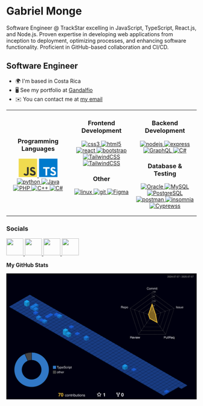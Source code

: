 # Gabriel Monge
Software Engineer @ TrackStar excelling in JavaScript, TypeScript, React.js, and Node.js. Proven expertise in developing web applications from inception to deployment, optimizing processes, and enhancing software functionality. 
Proficient in GitHub-based collaboration and CI/CD.

## Software Engineer

- 🌍 I'm based in Costa Rica
- 🖥️ See my portfolio at [Gandalfio](http://gabrielmong.github.io/gandalfio/)
- ✉️ You can contact me at [my email](mailto:gabriel.monge.lizano@gmail.com)

<p align="left">
    <table>
        <tr>
            <td valign="middle" width="33%">
                <h3 align="center">Programming Languages</h3>
                <p align="center">
                    <a href="https://developer.mozilla.org/en-US/docs/Web/JavaScript" > 
                        <img src="https://raw.githubusercontent.com/devicons/devicon/master/icons/javascript/javascript-original.svg" alt="javascript" width="50" height="50"/> 
                    </a> 
                    <a href="https://www.typescriptlang.org/" > 
                        <img src="https://raw.githubusercontent.com/devicons/devicon/master/icons/typescript/typescript-original.svg" alt="javascript" width="50" height="50"/> 
                    </a> 
                    <a href="https://www.python.org" > 
                        <img src="https://www.vectorlogo.zone/logos/python/python-icon.svg" alt="python" width="50" height="50"/> 
                    </a> 
                    <a href="https://www.oracle.com/java/" target="_blank" rel="noreferrer">
                        <img src="https://www.vectorlogo.zone/logos/java/java-icon.svg" width="50" height="50" alt="Java" />
                    </a>
                    <a href="https://www.php.net/" target="_blank" rel="noreferrer">
                        <img src="https://www.vectorlogo.zone/logos/php/php-icon.svg" width="50" height="50" alt="PHP" />
                    </a>
                    <a href="https://docs.microsoft.com/en-us/cpp/?view=msvc-170" target="_blank" rel="noreferrer">
                        <img src="https://github.com/abrahamcalf/programming-languages-logos/blob/master/src/cpp/cpp.svg" width="50" height="50" alt="C++" />
                    </a>
                    <a href="https://docs.microsoft.com/en-us/cpp/?view=msvc-170" target="_blank" rel="noreferrer">
                        <img src="https://github.com/abrahamcalf/programming-languages-logos/blob/master/src/csharp/csharp.svg" width="50" height="50" alt="C#" />
                    </a>
                </p>
            </td>
            <td valign="top" width="33%">
                <h3 align="center">Frontend Development</h3>
                <p align="center"> 
                    <a href="https://www.w3schools.com/css/" > 
                        <img src="https://www.vectorlogo.zone/logos/w3_css/w3_css-icon.svg" alt="css3" width="40" height="40"/> 
                    </a> 
                    <a href="https://www.w3.org/html/" > 
                        <img src="https://www.vectorlogo.zone/logos/w3_html5/w3_html5-icon.svg" alt="html5" width="40" height="40"/>
                    </a> 
                    <a href="https://reactjs.org/" > 
                        <img src="https://www.vectorlogo.zone/logos/reactjs/reactjs-icon.svg" alt="react" width="40" height="40"/> 
                    <a href="https://getbootstrap.com" > 
                        <img src="https://www.vectorlogo.zone/logos/getbootstrap/getbootstrap-icon.svg" alt="bootstrap" width="40" height="40"/> 
                    </a> 
                    <a href="https://vitejs.dev/" target="_blank" rel="noreferrer">
                        <img src="https://raw.githubusercontent.com/detain/svg-logos/master/svg/v/vitejs.svg" width="40" height="40" alt="TailwindCSS" />
                    </a>
                     <a href="https://flutterflow.io/" target="_blank" rel="noreferrer">
                        <img src="https://user-images.githubusercontent.com/65610526/168073844-0f75ffde-8c1d-4800-a989-5311b27d80b0.jpeg" width="40" height="40" alt="TailwindCSS" />
                    </a>
                </p>
                <h3 align="center">Other</h3>
                <p align="center">
                    <a href="https://www.linux.org/" target="_blank"> 
                        <img src="https://www.vectorlogo.zone/logos/linux/linux-icon.svg" alt="linux" width="40" height="40"/>
                    </a> 
                    <a href="https://git-scm.com/" >
                        <img src="https://www.vectorlogo.zone/logos/git-scm/git-scm-icon.svg" alt="git" width="40" height="40"/> 
                    </a>
                    <a href="https://www.figma.com/" target="_blank" rel="noreferrer">
                        <img src="https://www.vectorlogo.zone/logos/figma/figma-icon.svg" width="40" height="40" alt="Figma" />
                    </a>
                </p>
            </td>
            <td valign="top" width="33%">
                <h3 align="center">Backend Development</h3>
                <p align="center">
                    <a href="https://nodejs.org" >
                        <img src="https://www.vectorlogo.zone/logos/nodejs/nodejs-icon.svg" alt="nodejs" width="40" height="40"/>
                    </a> 
                    <a href="https://expressjs.com" > 
                        <img src="https://avatars.githubusercontent.com/u/5658226?s=200&v=4" alt="express" width="40" height="40"/>
                    </a>
                    <a href="https://graphql.org/" target="_blank" rel="noreferrer">
                        <img src="https://www.vectorlogo.zone/logos/graphql/graphql-icon.svg" width="40" height="40" alt="GraphQL" />
                    </a>
                    <a href="https://dotnet.microsoft.com/en-us/" target="_blank" rel="noreferrer">
                        <img src="https://raw.githubusercontent.com/actions/starter-workflows/main/icons/dotnet.svg" width="50" height="50" alt="C#" />
                    </a>
                </p>
                <h3 align="center">Database & Testing</h3>
                <p align="center"> 
                    <a href="https://www.oracle.com/uk/index.html" target="_blank" rel="noreferrer">
                        <img src="https://www.vectorlogo.zone/logos/oracle/oracle-icon.svg" width="40" height="40" alt="Oracle" />
                    </a>
                    <a href="https://www.mysql.com/" target="_blank" rel="noreferrer">
                        <img src="https://www.vectorlogo.zone/logos/mysql/mysql-icon.svg" width="40" height="40" alt="MySQL" />
                    </a>
                    <a href="https://www.postgresql.org/" target="_blank" rel="noreferrer">
                        <img src="https://www.vectorlogo.zone/logos/postgresql/postgresql-icon.svg" width="36" height="36" alt="PostgreSQL" />
                    </a>
                    <a href="https://postman.com" >
                        <img src="https://www.vectorlogo.zone/logos/getpostman/getpostman-icon.svg" alt="postman" width="40" height="40"/>
                    </a> 
                    <a href="https://insomnia.rest/" >
                        <img src="https://github.com/get-icon/geticon/blob/master/icons/insomnia.svg" alt="insomnia" width="40" height="40"/>
                    </a> 
                     <a href="https://www.cypress.io/" >
                        <img src="https://cdn.worldvectorlogo.com/logos/cypress-1.svg" alt="Cyprewss" width="40" height="40"/>
                    </a> 
                </p>
            </td>
        </tr>
    </table>
</p>

### Socials

<p align="left"> 
    <a href="https://discord.com/users/386301669111103488" target="_blank" rel="noreferrer">
        <img src="https://raw.githubusercontent.com/danielcranney/readme-generator/main/public/icons/socials/discord.svg" width="45" height="45" />
    </a> 
    <a href="https://www.github.com/Gabrielmong" target="_blank" rel="noreferrer">
        <img src="https://raw.githubusercontent.com/danielcranney/readme-generator/main/public/icons/socials/github-dark.svg" width="45" height="45" />
    </a> 
    <a href="http://www.instagram.com/gabriel_mong" target="_blank" rel="noreferrer">
        <img src="https://raw.githubusercontent.com/danielcranney/readme-generator/main/public/icons/socials/instagram.svg" width="45" height="45" />
    </a> 
    <a href="https://www.linkedin.com/in/gabrielmonge/" target="_blank" rel="noreferrer">
        <img src="https://raw.githubusercontent.com/danielcranney/readme-generator/main/public/icons/socials/linkedin.svg" width="45" height="45" />
    </a>
</p>

<b>My GitHub Stats</b>

![](./profile-3d-contrib/profile-night-view.svg)
